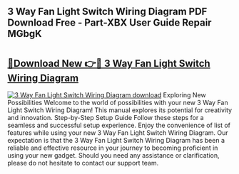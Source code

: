 ## 3 Way Fan Light Switch Wiring Diagram PDF Download Free - Part-XBX User Guide Repair MGbgK

# <h2><a href="http://dfpnso.blite.top/?on=3+Way+Fan+Light+Switch+Wiring+Diagram">🔗Download New 👉🔴 3 Way Fan Light Switch Wiring Diagram</a></h2>

[![3 Way Fan Light Switch Wiring Diagram download](https://i.imgur.com/lujVjoI.png)](http://dfpnso.blite.top/?on=3+Way+Fan+Light+Switch+Wiring+Diagram)
Exploring New Possibilities Welcome to the world of possibilities with your new 3 Way Fan Light Switch Wiring Diagram! This manual explores its potential for creativity and innovation. Step-by-Step Setup Guide Follow these steps for a seamless and successful setup experience. Enjoy the convenience of list of features while using your new 3 Way Fan Light Switch Wiring Diagram. Our expectation is that the 3 Way Fan Light Switch Wiring Diagram has been a reliable and effective resource in your journey to becoming proficient in using your new gadget. Should you need any assistance or clarification, please do not hesitate to contact our support team.
